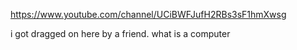 https://www.youtube.com/channel/UCiBWFJufH2RBs3sF1hmXwsg

i got dragged on here by a friend. what is a computer
